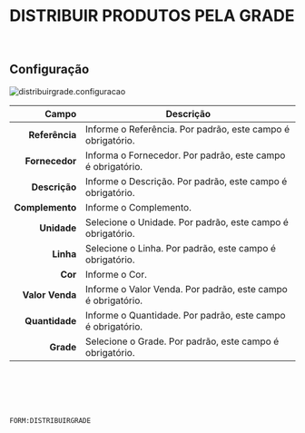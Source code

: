 # DISTRIBUIR PRODUTOS PELA GRADE
<br>

## Configuração
![distribuirgrade.configuracao](https://raw.githubusercontent.com/netforcews/docs-siscom/master/geral/imagens/distribuirgrade.configuracao.png)

Campo | Descrição
--:|---
**Referência** | Informe o Referência. Por padrão, este campo é obrigatório.
**Fornecedor** | Informa o Fornecedor. Por padrão, este campo é obrigatório.
**Descrição** | Informe o Descrição. Por padrão, este campo é obrigatório.
**Complemento** | Informe o Complemento.
**Unidade** | Selecione o Unidade. Por padrão, este campo é obrigatório.
**Linha** | Selecione o Linha. Por padrão, este campo é obrigatório.
**Cor** | Informe o Cor.
**Valor Venda** | Informe o Valor Venda. Por padrão, este campo é obrigatório.
**Quantidade** | Informe o Quantidade. Por padrão, este campo é obrigatório.
**Grade** | Selecione o Grade. Por padrão, este campo é obrigatório.
<br>
<br>
<br>
<br>

```FORM:DISTRIBUIRGRADE```
